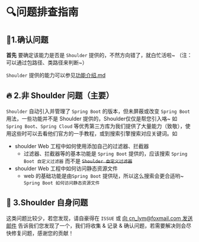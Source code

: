# 🔍问题排查指南

## 👀1.确认问题
**首先** 要确定该能力是否是 `Shoulder` 提供的，不然方向错了，就白忙活啦~ （注：可以通过包路径、类路径来判断~）

`Shoulder` 提供的能力可以参见[功能介绍.md](ability-intro.md)

## 🔥 2.非 Shoulder 问题（主要）

`Shoulder` 自动引入并管理了 `Spring Boot` 的版本，但未屏蔽或改变 `Spring Boot` 用法，一些功能并不是 Shoulder
提供的，Shoulder仅仅是帮您引入咯~
如 `Spring Boot`、`Spring Cloud` 等优秀第三方库为我们提供了大量能力（致敬），使用这些时可以去看他们官方的一手教程，或到搜索引擎搜索对应关键词。如

- shoulder Web 工程中如何使用添加自己的过滤器、拦截器
    - 过滤器、拦截器等的基本功能是 `Spring Boot` 提供的，应该搜索 `Spring Boot 自定义过滤器` 而不是 ~~`Shoulder 自定义过滤器`~~
- shoulder Web 工程中如何访问静态资源文件
    - web 的基础功能是由`Spring Boot` 提供哒，所以这么搜索会更合适哟~ `Spring Boot 如何访问静态资源文件`

## 🤝 3.Shoulder 自身问题

这类问题比较少，若您发现，请自豪得在 `ISSUE` 或 [向 cn_lym@foxmail.com 发送邮件](mailto:cn_lym@foxmail.com)
告诉我们您发现了一个，我们将收集 & 记录 & 确认问题，若需要解决则会尽快修复问题，感谢您的贡献！
